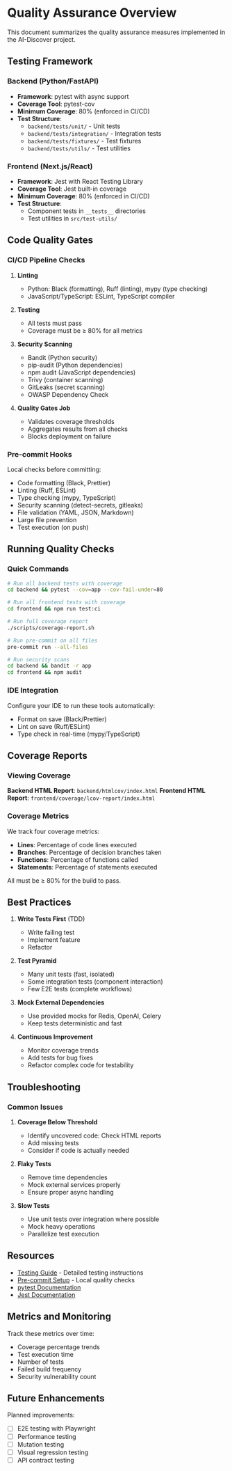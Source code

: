 # Quality Assurance Overview

This document summarizes the quality assurance measures implemented in the AI-Discover project.

## Testing Framework

### Backend (Python/FastAPI)
- **Framework**: pytest with async support
- **Coverage Tool**: pytest-cov
- **Minimum Coverage**: 80% (enforced in CI/CD)
- **Test Structure**:
  - `backend/tests/unit/` - Unit tests
  - `backend/tests/integration/` - Integration tests
  - `backend/tests/fixtures/` - Test fixtures
  - `backend/tests/utils/` - Test utilities

### Frontend (Next.js/React)
- **Framework**: Jest with React Testing Library
- **Coverage Tool**: Jest built-in coverage
- **Minimum Coverage**: 80% (enforced in CI/CD)
- **Test Structure**:
  - Component tests in `__tests__` directories
  - Test utilities in `src/test-utils/`

## Code Quality Gates

### CI/CD Pipeline Checks

1. **Linting**
   - Python: Black (formatting), Ruff (linting), mypy (type checking)
   - JavaScript/TypeScript: ESLint, TypeScript compiler

2. **Testing**
   - All tests must pass
   - Coverage must be ≥ 80% for all metrics

3. **Security Scanning**
   - Bandit (Python security)
   - pip-audit (Python dependencies)
   - npm audit (JavaScript dependencies)
   - Trivy (container scanning)
   - GitLeaks (secret scanning)
   - OWASP Dependency Check

4. **Quality Gates Job**
   - Validates coverage thresholds
   - Aggregates results from all checks
   - Blocks deployment on failure

### Pre-commit Hooks

Local checks before committing:
- Code formatting (Black, Prettier)
- Linting (Ruff, ESLint)
- Type checking (mypy, TypeScript)
- Security scanning (detect-secrets, gitleaks)
- File validation (YAML, JSON, Markdown)
- Large file prevention
- Test execution (on push)

## Running Quality Checks

### Quick Commands

```bash
# Run all backend tests with coverage
cd backend && pytest --cov=app --cov-fail-under=80

# Run all frontend tests with coverage
cd frontend && npm run test:ci

# Run full coverage report
./scripts/coverage-report.sh

# Run pre-commit on all files
pre-commit run --all-files

# Run security scans
cd backend && bandit -r app
cd frontend && npm audit
```

### IDE Integration

Configure your IDE to run these tools automatically:
- Format on save (Black/Prettier)
- Lint on save (Ruff/ESLint)
- Type check in real-time (mypy/TypeScript)

## Coverage Reports

### Viewing Coverage

**Backend HTML Report**: `backend/htmlcov/index.html`
**Frontend HTML Report**: `frontend/coverage/lcov-report/index.html`

### Coverage Metrics

We track four coverage metrics:
- **Lines**: Percentage of code lines executed
- **Branches**: Percentage of decision branches taken
- **Functions**: Percentage of functions called
- **Statements**: Percentage of statements executed

All must be ≥ 80% for the build to pass.

## Best Practices

1. **Write Tests First** (TDD)
   - Write failing test
   - Implement feature
   - Refactor

2. **Test Pyramid**
   - Many unit tests (fast, isolated)
   - Some integration tests (component interaction)
   - Few E2E tests (complete workflows)

3. **Mock External Dependencies**
   - Use provided mocks for Redis, OpenAI, Celery
   - Keep tests deterministic and fast

4. **Continuous Improvement**
   - Monitor coverage trends
   - Add tests for bug fixes
   - Refactor complex code for testability

## Troubleshooting

### Common Issues

1. **Coverage Below Threshold**
   - Identify uncovered code: Check HTML reports
   - Add missing tests
   - Consider if code is actually needed

2. **Flaky Tests**
   - Remove time dependencies
   - Mock external services properly
   - Ensure proper async handling

3. **Slow Tests**
   - Use unit tests over integration where possible
   - Mock heavy operations
   - Parallelize test execution

## Resources

- [Testing Guide](./testing-guide.md) - Detailed testing instructions
- [Pre-commit Setup](./pre-commit-setup.md) - Local quality checks
- [pytest Documentation](https://docs.pytest.org/)
- [Jest Documentation](https://jestjs.io/)

## Metrics and Monitoring

Track these metrics over time:
- Coverage percentage trends
- Test execution time
- Number of tests
- Failed build frequency
- Security vulnerability count

## Future Enhancements

Planned improvements:
- [ ] E2E testing with Playwright
- [ ] Performance testing
- [ ] Mutation testing
- [ ] Visual regression testing
- [ ] API contract testing